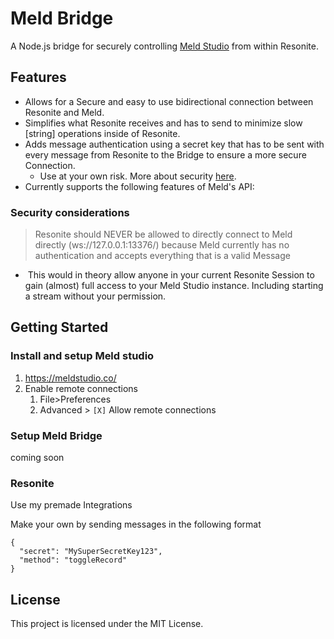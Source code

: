 # Meld Bridge
A Node.js bridge for securely controlling [Meld Studio](https://meldstudio.co/) from within Resonite.

## Features
- Allows for a Secure and easy to use bidirectional connection between Resonite and Meld.
- Simplifies what Resonite receives and has to send to minimize slow [string] operations inside of Resonite.
- Adds message authentication using a secret key that has to be sent with every message from Resonite to the Bridge to ensure a more secure Connection.
	- Use at your own risk. More about security [here](#security-considerations).
- Currently supports the following features of Meld's API:

### Security considerations

> Resonite should NEVER be allowed to directly connect to Meld directly (ws://127.0.0.1:13376/) because Meld currently has no authentication and accepts everything that is a valid Message

-  This would in theory allow anyone in your current Resonite Session to gain (almost) full access to your Meld Studio instance. Including starting a stream without your permission.

## Getting Started
### Install and setup Meld studio
1. https://meldstudio.co/
2. Enable remote connections
	1. File>Preferences
	2. Advanced > `[X]` Allow remote connections

### Setup Meld Bridge
coming soon
### Resonite
Use my premade Integrations

Make your own by sending messages in the following format
```
{
  "secret": "MySuperSecretKey123",
  "method": "toggleRecord"
}
```

## License
This project is licensed under the MIT License.